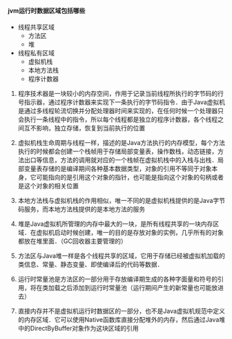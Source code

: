 #### jvm运行时数据区域包括哪些

* 线程共享区域
    - 方法区
    - 堆
* 线程私有区域
    - 虚拟机栈
    - 本地方法栈
    - 程序计数器

1. 程序技术器是一块较小的内存空间，作用于记录当前线程所执行的字节码的行号指示器，通过程序计数器来实现下一条执行的字节码指令．由于Java虚拟机是通过多线程轮流切换并分配处理器时间来实现的，在任何时候一个处理器只会执行一条线程中的指令，所以每个线程都是独立的程序计数器，各个线程之间互不影响，独立存储，恢复到当前执行的位置

2. 虚拟机栈生命周期与线程一样，描述的是Java方法执行的内存模型，每个方法执行的时候都会创建一个栈帧用于存储局部变量表，操作数栈，动态链接，方法出口等信息，方法的调用就对应的一个栈帧在虚拟机栈中的入栈与出栈．局部变量表存储的是编译期间各种基本数据类型，对象的引用不等同于对象本身，它可能指向的是引用这个对象的指针，也可能是指向这个对象的句柄或者是这个对象的相关位置

3. 本地方法栈与虚拟机栈的作用相似，唯一不同的是虚拟机栈提供的是Java字节码服务，而本地方法栈提供的是本地方法的服务

4. 堆是Java虚拟机所管理的内存中最大的一块，是所有线程共享的一块内存区域．在虚拟机启动时候创建，唯一的目的是存放对象的实例，几乎所有的对象都放在堆里面．（GC回收器主要管理的）

5. 方法区与Java堆一样是各个线程共享的区域，它用于存储已经被虚拟机加载的类信息、常量、静态变量、即使编译后的代码等数据．

6. 运行时常量池是方法区的一部分用于存放编译期生成的各种字面量和符号的引用，将在类加载之后添加到运行时常量池（运行期间产生的新常量也可能放进去）

7. 直接内存并不是虚拟机运行时数据区的一部分，也不是Java虚拟机规范中定义的内存区域．它可以使用Native函数库直接分配堆外的内存，然后通过Java堆中的DirectByBuffer对象作为这块区域的引用
